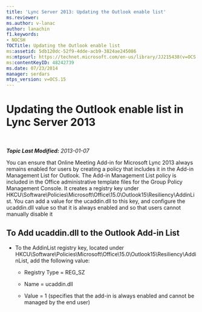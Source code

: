```yaml
---
title: 'Lync Server 2013: Updating the Outlook enable list'
ms.reviewer: 
ms.author: v-lanac
author: lanachin
f1.keywords:
- NOCSH
TOCTitle: Updating the Outlook enable list
ms:assetid: 5db120dc-52f9-4dde-acb9-3824ae245086
ms:mtpsurl: https://technet.microsoft.com/en-us/library/JJ215438(v=OCS.15)
ms:contentKeyID: 48242739
ms.date: 07/23/2014
manager: serdars
mtps_version: v=OCS.15
---
```


<div data-xmlns="http://www.w3.org/1999/xhtml">

<div class="topic" data-xmlns="http://www.w3.org/1999/xhtml" data-msxsl="urn:schemas-microsoft-com:xslt" data-cs="http://msdn.microsoft.com/">

<div data-asp="http://msdn2.microsoft.com/asp">

# Updating the Outlook enable list in Lync Server 2013

</div>

<div id="mainSection">

<div id="mainBody">

<span> </span>

_**Topic Last Modified:** 2013-01-07_

You can ensure that Online Meeting Add-in for Microsoft Lync 2013 always remains enabled for users by creating a policy that includes it in the Add-in Management List for Outlook. The Add-in Management List policy is included in the Office administrative template files for the Group Policy Management Console. It creates a registry key under HKCU\\Software\\Policies\\Microsoft\\Office\\15.0\\Outlook15\\Resiliency\\AddinList. You can add a value for the ucaddin.dll to this key, and configure the ucaddin.dll value so that it is always enabled and so that users cannot manually disable it

<div>

## To Add ucaddin.dll to the Outlook Add-in List

  - To the AddinList registry key, located under HKCU\\Software\\Policies\\Microsoft\\Office\\15.0\\Outlook15\\Resiliency\\AddinList, add the following value:
    
      - Registry Type = REG\_SZ
    
      - Name = ucaddin.dll
    
      - Value = 1 (specifies that the add-in is always enabled and cannot be managed by the end user)

</div>

</div>

<span> </span>

</div>

</div>

</div>

